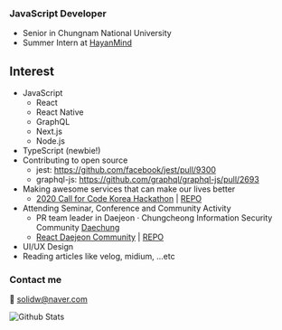 ### JavaScript Developer
- Senior in Chungnam National University
- Summer Intern at [HayanMind](https://hayanmind.com)

## Interest
- JavaScript
  - React
  - React Native
  - GraphQL
  - Next.js
  - Node.js
- TypeScript (newbie!)
- Contributing to open source
  - jest: https://github.com/facebook/jest/pull/9300
  - graphql-js: https://github.com/graphql/graphql-js/pull/2693
- Making awesome services that can make our lives better
  - [2020 Call for Code Korea Hackathon](http://news.imaeil.com/Education/2020061516143588412) | [REPO](https://github.com/solidw/gogoschool)
- Attending Seminar, Conference and Community Activity
  - PR team leader in Daejeon · Chungcheong Information Security Community [Daechung](https://www.facebook.com/%EB%8C%80%EC%A0%84%EC%B6%A9%EC%B2%AD-%EC%A0%95%EB%B3%B4%EB%B3%B4%ED%98%B8-%EB%8F%99%EC%95%84%EB%A6%AC-%EC%97%B0%ED%95%A9-589186041597093)
  - [React Daejeon Community](https://bit.ly/react-daejeon-community-2nd) | [REPO](https://github.com/solidw/react-daejeon-community-2nd)
- UI/UX Design
- Reading articles like velog, midium, ...etc

### Contact me
📨 solidw@naver.com

![Github Stats](https://github-readme-stats.vercel.app/api?username=solidw&show_icons=true)
